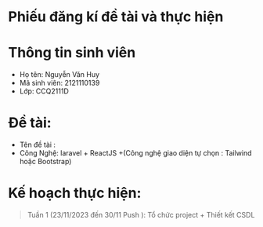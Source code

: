 # Phiếu đăng kí đề tài và thực hiện
# Thông tin sinh viên
* Họ tên: Nguyễn Văn Huy  
* Mã sinh viên: 2121110139  
* Lớp: CCQ2111D  
# Đề tài:
* Tên đề tài :  
* Công Nghệ: laravel + ReactJS +(Công nghệ giao diện tự chọn : Tailwind hoặc Bootstrap)  
# Kế hoạch thực hiện:
> Tuần 1 (23/11/2023 đến 30/11 Push ): Tổ chức project + Thiết kết CSDL

